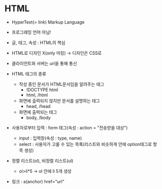 # HTML

* HyperText(= link) Markup Language
* 프로그래밍 언어 아님!
* 글, 태그, 속성 : HTML의 핵심
* HTML로 디자인 X(only 마킹) → 디자인은 CSS로
* 클라이언트와 서버는 url을 통해 통신



* HTML 태그의 종류
  * 작성 중인 문서가 HTML문서임을 알려주는 태그
    - !DOCTYPE html
    - html, /html
  * 화면에 출력되지 않지만 문서를 설명하는 태그
    - head, /head
  * 화면에 출력되는 태그
    - body, /body



* 사용자로부터 입력 : form 태그(속성 : action = "전송받을 대상")
  * input : 입력창(속성 : type, name)
  * select : 사용자가 고를 수 있는 목록(리스트와 비슷하게 안에 option태그로 항목 생성)



* 정렬 리스트(ol), 비정렬 리스트(ul)
  * ol>li*5 → ol 안에 li 5개 생성



* 링크 : a(anchor) href="url"